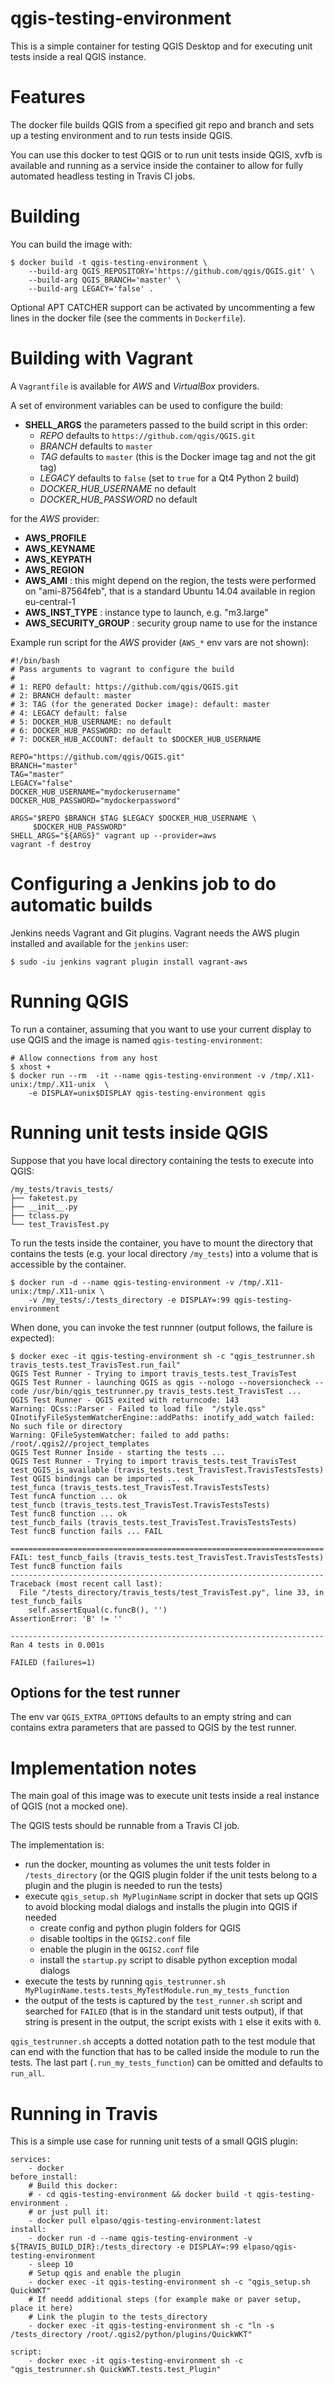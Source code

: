 qgis-testing-environment
================================

This is a simple container for testing QGIS Desktop and for
executing unit tests inside a real QGIS instance.

# Features

The docker file builds QGIS from a specified git repo and branch and
sets up a testing environment and to run tests inside QGIS.

You can use this docker to test QGIS or to run unit tests inside QGIS,
xvfb is available and running as a service inside the container to allow
for fully automated headless testing in Travis CI jobs.

# Building

You can build the image with:

```
$ docker build -t qgis-testing-environment \
    --build-arg QGIS_REPOSITORY='https://github.com/qgis/QGIS.git' \
    --build-arg QGIS_BRANCH='master' \
    --build-arg LEGACY='false' .
```

Optional APT CATCHER support can be activated by uncommenting a few lines in the
docker file (see the comments in `Dockerfile`).

# Building with Vagrant

A `Vagrantfile` is available for *AWS* and *VirtualBox* providers.

A set of environment variables can be used to configure the build:

- **SHELL_ARGS** the parameters passed to the build script in this order:
    - *REPO* defaults to `https://github.com/qgis/QGIS.git`
    - *BRANCH* defaults to `master`
    - *TAG* defaults to `master` (this is the Docker image tag and not the git tag)
    - *LEGACY* defaults to `false` (set to `true` for a Qt4 Python 2 build)
    - *DOCKER_HUB_USERNAME* no default
    - *DOCKER_HUB_PASSWORD* no default


 for the *AWS* provider:

- **AWS_PROFILE**
- **AWS_KEYNAME**
- **AWS_KEYPATH**
- **AWS_REGION**
- **AWS_AMI** : this might depend on the region, the tests were performed on
  "ami-87564feb", that is a standard Ubuntu 14.04 available in region eu-central-1
- **AWS_INST_TYPE** : instance type to launch, e.g. "m3.large"
- **AWS_SECURITY_GROUP** : security group name to use for the instance


Example run script for the *AWS* provider (`AWS_*` env vars are not shown):

    #!/bin/bash
    # Pass arguments to vagrant to configure the build
    #
    # 1: REPO default: https://github.com/qgis/QGIS.git
    # 2: BRANCH default: master
    # 3: TAG (for the generated Docker image): default: master
    # 4: LEGACY default: false
    # 5: DOCKER_HUB_USERNAME: no default
    # 6: DOCKER_HUB_PASSWORD: no default
    # 7: DOCKER_HUB_ACCOUNT: default to $DOCKER_HUB_USERNAME

    REPO="https://github.com/qgis/QGIS.git"
    BRANCH="master"
    TAG="master"
    LEGACY="false"
    DOCKER_HUB_USERNAME="mydockerusername"
    DOCKER_HUB_PASSWORD="mydockerpassword"

    ARGS="$REPO $BRANCH $TAG $LEGACY $DOCKER_HUB_USERNAME \
         $DOCKER_HUB_PASSWORD"
    SHELL_ARGS="${ARGS}" vagrant up --provider=aws
    vagrant -f destroy

# Configuring a Jenkins job to do automatic builds

Jenkins needs Vagrant and Git plugins.
Vagrant needs the AWS plugin installed and available for the `jenkins` user:

    $ sudo -iu jenkins vagrant plugin install vagrant-aws

# Running QGIS

To run a container, assuming that you want to use your current display to use
QGIS and the image is named `qgis-testing-environment`:

```
# Allow connections from any host
$ xhost +
$ docker run --rm  -it --name qgis-testing-environment -v /tmp/.X11-unix:/tmp/.X11-unix  \
    -e DISPLAY=unix$DISPLAY qgis-testing-environment qgis
```

# Running unit tests inside QGIS

Suppose that you have local directory containing the tests to execute into
QGIS:

```
/my_tests/travis_tests/
├── faketest.py
├── __init__.py
├── tclass.py
└── test_TravisTest.py
```

To run the tests inside the container, you have to mount the directory that
contains the tests (e.g. your local directory `/my_tests`) into a volume
that is accessible by the container.


```
$ docker run -d --name qgis-testing-environment -v /tmp/.X11-unix:/tmp/.X11-unix \
    -v /my_tests/:/tests_directory -e DISPLAY=:99 qgis-testing-environment

```

When done, you can invoke the test runnner (output follows, the failure is
expected):

```
$ docker exec -it qgis-testing-environment sh -c "qgis_testrunner.sh travis_tests.test_TravisTest.run_fail"
QGIS Test Runner - Trying to import travis_tests.test_TravisTest
QGIS Test Runner - launching QGIS as qgis --nologo --noversioncheck --code /usr/bin/qgis_testrunner.py travis_tests.test_TravisTest ...
QGIS Test Runner - QGIS exited with returncode: 143
Warning: QCss::Parser - Failed to load file  "/style.qss"
QInotifyFileSystemWatcherEngine::addPaths: inotify_add_watch failed: No such file or directory
Warning: QFileSystemWatcher: failed to add paths: /root/.qgis2//project_templates
QGIS Test Runner Inside - starting the tests ...
QGIS Test Runner - Trying to import travis_tests.test_TravisTest
test_QGIS_is_available (travis_tests.test_TravisTest.TravisTestsTests)
Test QGIS bindings can be imported ... ok
test_funca (travis_tests.test_TravisTest.TravisTestsTests)
Test funcA function ... ok
test_funcb (travis_tests.test_TravisTest.TravisTestsTests)
Test funcB function ... ok
test_funcb_fails (travis_tests.test_TravisTest.TravisTestsTests)
Test funcB function fails ... FAIL

======================================================================
FAIL: test_funcb_fails (travis_tests.test_TravisTest.TravisTestsTests)
Test funcB function fails
----------------------------------------------------------------------
Traceback (most recent call last):
  File "/tests_directory/travis_tests/test_TravisTest.py", line 33, in test_funcb_fails
    self.assertEqual(c.funcB(), '')
AssertionError: 'B' != ''

----------------------------------------------------------------------
Ran 4 tests in 0.001s

FAILED (failures=1)
```

## Options for the test runner

The env var `QGIS_EXTRA_OPTIONS` defaults to an empty string and can
contains extra parameters that are passed to QGIS by the test runner.


# Implementation notes

The main goal of this image was to execute unit tests inside a real instance
of QGIS (not a mocked one).

The QGIS tests should be runnable from a Travis CI job.

The implementation is:

- run the docker, mounting as volumes the unit tests folder in `/tests_directory`
    (or the QGIS plugin   folder if the unit tests belong to a plugin and the
    plugin is needed to run the tests)
- execute `qgis_setup.sh MyPluginName` script in docker that sets up QGIS to
  avoid blocking modal dialogs  and installs the plugin into QGIS if needed
    - create config and python plugin folders for QGIS
    - disable tooltips in the `QGIS2.conf` file
    - enable the plugin  in the `QGIS2.conf` file
    - install the `startup.py` script to disable python exception modal dialogs
- execute the tests by running `qgis_testrunner.sh MyPluginName.tests.tests_MyTestModule.run_my_tests_function`
- the output of the tests is captured by the `test_runner.sh` script and
  searched for `FAILED` (that is in the standard unit tests output), if
  that string is present in the output, the script exists with `1` else
  it exits with `0`.

`qgis_testrunner.sh` accepts a dotted notation path to the test module that
can end with the function that has to be called inside the module to run the
tests. The last part (`.run_my_tests_function`) can be omitted and defaults to
`run_all`.


# Running in Travis

This is a simple use case for running unit tests of a small QGIS plugin:

```
services:
    - docker
before_install:
    # Build this docker:
    # - cd qgis-testing-environment && docker build -t qgis-testing-environment .
    # or just pull it:
    - docker pull elpaso/qgis-testing-environment:latest
install:
    - docker run -d --name qgis-testing-environment -v ${TRAVIS_BUILD_DIR}:/tests_directory -e DISPLAY=:99 elpaso/qgis-testing-environment
    - sleep 10
    # Setup qgis and enable the plugin
    - docker exec -it qgis-testing-environment sh -c "qgis_setup.sh QuickWKT"
    # If needd additional steps (for example make or paver setup, place it here)
    # Link the plugin to the tests_directory
    - docker exec -it qgis-testing-environment sh -c "ln -s /tests_directory /root/.qgis2/python/plugins/QuickWKT"

script:
    - docker exec -it qgis-testing-environment sh -c "qgis_testrunner.sh QuickWKT.tests.test_Plugin"
```
